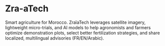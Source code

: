 # Zra-aTech
Smart agriculture for Morocco. ZraïaTech leverages satellite imagery, lightweight micro-trials, and AI models to help agronomists and farmers optimize demonstration plots, select better fertilization strategies, and share localized, multilingual advisories (FR/EN/Arabic).
